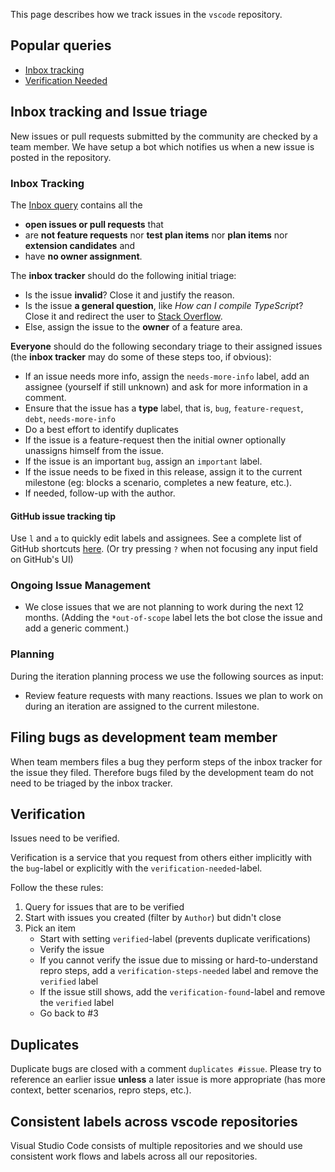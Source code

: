 This page describes how we track issues in the `vscode` repository.

## Popular queries

- [Inbox tracking](https://github.com/SuperblocksHQ/studio/issues?utf8=%E2%9C%93&q=is%3Aopen+no%3Aassignee+-label%3Afeature-request+-label%3Aplan-item+)
- [Verification Needed](https://github.com/SuperblocksHQ/studio/labels/verification-needed)


## Inbox tracking and Issue triage
New issues or pull requests submitted by the community are checked by a team member. We have setup a bot which notifies us when a new issue is posted in the repository.

### Inbox Tracking

The [Inbox query](https://github.com/SuperblocksHQ/studio/issues?utf8=%E2%9C%93&q=is%3Aopen+no%3Aassignee+-label%3Afeature-request+-label%3Aplan-item+) contains all the
- **open issues or pull requests** that
- are **not feature requests** nor **test plan items** nor **plan items** nor **extension candidates** and
- have **no owner assignment**.

The **inbox tracker** should do the following initial triage:
- Is the issue **invalid**? Close it and justify the reason.
- Is the issue **a general question**, like *How can I compile TypeScript*? Close it and redirect the user to [Stack Overflow](http://stackoverflow.com/questions/tagged/superblocks).
- Else, assign the issue to the **owner** of a feature area.

**Everyone** should do the following secondary triage to their assigned issues (the **inbox tracker** may do some of these steps too, if obvious):
- If an issue needs more info, assign the `needs-more-info` label, add an assignee (yourself if still unknown) and ask for more information in a comment.
- Ensure that the issue has a **type** label, that is, `bug`, `feature-request`, `debt`, `needs-more-info`
- Do a best effort to identify duplicates
- If the issue is a feature-request then the initial owner optionally unassigns himself from the issue.
- If the issue is an important `bug`, assign an `important` label.
- If the issue needs to be fixed in this release, assign it to the current milestone (eg: blocks a scenario, completes a new feature, etc.).
- If needed, follow-up with the author.

#### GitHub issue tracking tip

Use `l` and `a` to quickly edit labels and assignees.
See a complete list of GitHub shortcuts [here](https://help.github.com/articles/using-keyboard-shortcuts/#issues-and-pull-requests). (Or try pressing `?` when not focusing any input field on GitHub's UI)

### Ongoing Issue Management
- We close issues that we are not planning to work during the next 12 months. (Adding the `*out-of-scope` label lets the bot close the issue and add a generic comment.)

### Planning
During the iteration planning process we use the following sources as input:
- Review feature requests with many reactions.
Issues we plan to work on during an iteration are assigned to the current milestone.

## Filing bugs as development team member
When team members files a bug they perform steps of the inbox tracker for the issue they filed. Therefore bugs filed by the development team do not need to be triaged by the inbox tracker. 

## Verification

Issues need to be verified.

Verification is a service that you request from others either implicitly with the `bug`-label or explicitly with the `verification-needed`-label.


Follow the these rules:

1. Query for issues that are to be verified
2. Start with issues you created (filter by `Author`) but didn't close
3. Pick an item
    - Start with setting `verified`-label (prevents duplicate verifications)
    - Verify the issue
    - If you cannot verify the issue due to missing or hard-to-understand repro steps, add a `verification-steps-needed` label and remove the `verified` label
    - If the issue still shows, add the `verification-found`-label and remove the `verified` label
    - Go back to #3

## Duplicates
Duplicate bugs are closed with a comment `duplicates #issue`. Please try to reference an earlier issue **unless** a later issue is more appropriate (has more context, better scenarios, repro steps, etc.).


## Consistent labels across vscode repositories

Visual Studio Code consists of multiple repositories and we should use consistent work flows and labels across all our repositories.